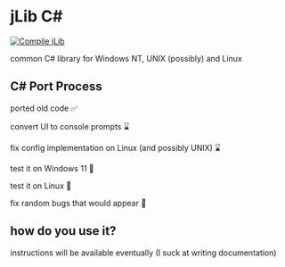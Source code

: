 # jLib C#
[![Compile jLib](https://github.com/dot166/jLib/actions/workflows/jLib.yml/badge.svg)](https://github.com/dot166/jLib/actions/workflows/jLib.yml)

common C# library for Windows NT, UNIX (possibly) and Linux

## C# Port Process

ported old code ✅

convert UI to console prompts ⌛️

fix config implementation on Linux (and possibly UNIX) ⌛️

test it on Windows 11 🚫

test it on Linux 🚫

fix random bugs that would appear 🚫

## how do you use it?

instructions will be available eventually (I suck at writing documentation)
